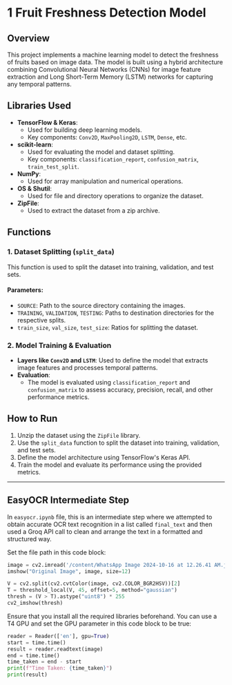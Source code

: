 # 1 Fruit Freshness Detection Model

## Overview
This project implements a machine learning model to detect the freshness of fruits based on image data. The model is built using a hybrid architecture combining Convolutional Neural Networks (CNNs) for image feature extraction and Long Short-Term Memory (LSTM) networks for capturing any temporal patterns.

## Libraries Used
- **TensorFlow & Keras**: 
  - Used for building deep learning models.
  - Key components: `Conv2D`, `MaxPooling2D`, `LSTM`, `Dense`, etc.
- **scikit-learn**:
  - Used for evaluating the model and dataset splitting.
  - Key components: `classification_report`, `confusion_matrix`, `train_test_split`.
- **NumPy**:
  - Used for array manipulation and numerical operations.
- **OS & Shutil**:
  - Used for file and directory operations to organize the dataset.
- **ZipFile**:
  - Used to extract the dataset from a zip archive.

## Functions

### 1. Dataset Splitting (`split_data`)
This function is used to split the dataset into training, validation, and test sets.

#### Parameters:
- `SOURCE`: Path to the source directory containing the images.
- `TRAINING`, `VALIDATION`, `TESTING`: Paths to destination directories for the respective splits.
- `train_size`, `val_size`, `test_size`: Ratios for splitting the dataset.

### 2. Model Training & Evaluation
- **Layers like `Conv2D` and `LSTM`**: Used to define the model that extracts image features and processes temporal patterns.
- **Evaluation**:
  - The model is evaluated using `classification_report` and `confusion_matrix` to assess accuracy, precision, recall, and other performance metrics.
## How to Run
1. Unzip the dataset using the `ZipFile` library.
2. Use the `split_data` function to split the dataset into training, validation, and test sets.
3. Define the model architecture using TensorFlow's Keras API.
4. Train the model and evaluate its performance using the provided metrics.

---

## EasyOCR Intermediate Step

In `easyocr.ipynb` file, this is an intermediate step where we attempted to obtain accurate OCR text recognition in a list called `final_text` and then used a Groq API call to clean and arrange the text in a formatted and structured way.

Set the file path in this code block:

```python
image = cv2.imread('/content/WhatsApp Image 2024-10-16 at 12.26.41 AM.jpeg')
imshow("Original Image", image, size=12)

V = cv2.split(cv2.cvtColor(image, cv2.COLOR_BGR2HSV))[2]
T = threshold_local(V, 45, offset=5, method="gaussian")
thresh = (V > T).astype("uint8") * 255
cv2_imshow(thresh)
```
Ensure that you install all the required libraries beforehand. You can use a T4 GPU and set the GPU parameter in this code block to be true:

```python
reader = Reader(['en'], gpu=True)
start = time.time()
result = reader.readtext(image)
end = time.time()
time_taken = end - start
print(f"Time Taken: {time_taken}")
print(result)
```



